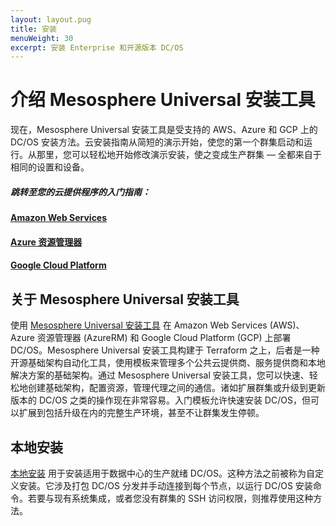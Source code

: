 ```yaml
---
layout: layout.pug
title: 安装
menuWeight: 30
excerpt: 安装 Enterprise 和开源版本 DC/OS
---
```


# 介绍 Mesosphere Universal 安装工具

现在，Mesosphere Universal 安装工具是受支持的 AWS、Azure 和 GCP 上的 DC/OS 安装方法。云安装指南从简短的演示开始，使您的第一个群集启动和运行。从那里，您可以轻松地开始修改演示安装，使之变成生产群集 — 全都来自于相同的设置和设备。


##### 跳转至您的云提供程序的入门指南：

#### [Amazon Web Services](/mesosphere/dcos/1.14/installing/evaluation/aws/)

#### [Azure 资源管理器](/mesosphere/dcos/1.14/installing/evaluation/azure/)

#### [Google Cloud Platform](/mesosphere/dcos/1.14/installing/evaluation/gcp/)


## 关于 Mesosphere Universal 安装工具

使用 [Mesosphere Universal 安装工具](/mesosphere/dcos/1.14/installing/evaluation/) 在 Amazon Web Services (AWS)、Azure 资源管理器 (AzureRM) 和 Google Cloud Platform (GCP) 上部署 DC/OS。Mesosphere Universal 安装工具构建于 Terraform 之上，后者是一种开源基础架构自动化工具，使用模板来管理多个公共云提供商、服务提供商和本地解决方案的基础架构。通过 Mesosphere Universal 安装工具，您可以快速、轻松地创建基础架构，配置资源，管理代理之间的通信。诸如扩展群集或升级到更新版本的 DC/OS 之类的操作现在非常容易。入门模板允许快速安装 DC/OS，但可以扩展到包括升级在内的完整生产环境，甚至不让群集发生停顿。


## 本地安装

[本地安装](/mesosphere/dcos/1.14/installing/production/) 用于安装适用于数据中心的生产就绪 DC/OS。这种方法之前被称为自定义安装。它涉及打包 DC/OS 分发并手动连接到每个节点，以运行 DC/OS 安装命令。若要与现有系统集成，或者您没有群集的 SSH 访问权限，则推荐使用这种方法。
